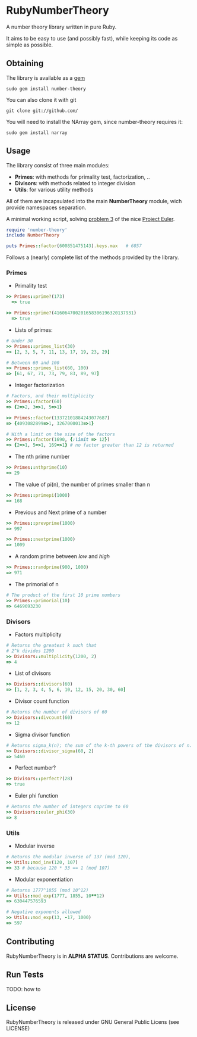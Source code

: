 RubyNumberTheory
================

A number theory library written in pure Ruby. 

It aims to be easy to use (and possibly fast), while keeping its code as simple as possible.

Obtaining
---------

The library is available as a [gem](https://rubygems.org/gems/number-theory)
```
sudo gem install number-theory
```

You can also clone it with git
```
git clone git://github.com/
```

You will need to install the NArray gem, since number-theory requires it:
```
sudo gem install narray
```

Usage
-----

The library consist of three main modules:

* **Primes**: with methods for primality test, factorization, ..
* **Divisors**: with methods related to integer division
* **Utils**: for various utility methods

All of them are incapsulated into the main **NumberTheory** module, wich provide namespaces separation.

A minimal working script, solving [problem 3](http://projecteuler.net/problem=3) of the nice [Project Euler](http://projecteuler.net/).

```ruby
require 'number-theory'
include NumberTheory

puts Primes::factor(600851475143).keys.max   # 6857 
```

Follows a (nearly) complete list of the methods provided by the library.

### Primes

* Primality test
```ruby
>> Primes::prime?(173)
  => true
```
```ruby
>> Primes::prime?(416064700201658306196320137931)
  => true
```

* Lists of primes:
```ruby
# Under 30
>> Primes::primes_list(30)
=> [2, 3, 5, 7, 11, 13, 17, 19, 23, 29]
```
```ruby
# Between 60 and 100
>> Primes::primes_list(60, 100)
=> [61, 67, 71, 73, 79, 83, 89, 97]
```

* Integer factorization
```ruby
# Factors, and their multiplicity
>> Primes::factor(60)
=> {2=>2, 3=>1, 5=>1} 
```
```ruby
>> Primes::factor(13372101884243077687)
=> {4093082899=>1, 3267000013=>1}
```
```ruby
# With a limit on the size of the factors
>> Primes::factor(1690, {:limit => 12})
=> {2=>1, 5=>1, 169=>1} # no factor greater than 12 is returned
```

* The nth prime number
```ruby
>> Primes::nthprime(10)
=> 29
```

* The value of pi(n), the number of primes smaller than n
```ruby
>> Primes::primepi(1000)
=> 168
```

* Previous and Next prime of a number
```ruby
>> Primes::prevprime(1000)
=> 997
```
```ruby
>> Primes::nextprime(1000)
=> 1009
```

* A random prime between *low* and *high*
```ruby
>> Primes::randprime(900, 1000)
=> 971
```

* The primorial of n
```ruby
# The product of the first 10 prime numbers
>> Primes::primorial(10)
=> 6469693230
```


### Divisors

* Factors multiplicity
```ruby
# Returns the greatest k such that
# 2^k divides 1200
>> Divisors::multiplicity(1200, 2)
=> 4
```

* List of divisors
```ruby
>> Divisors::divisors(60)
=> [1, 2, 3, 4, 5, 6, 10, 12, 15, 20, 30, 60]
```

* Divisor count function
```ruby
# Returns the number of divisors of 60
>> Divisors::divcount(60)
=> 12
```

* Sigma divisor function
```ruby
# Returns sigma_k(n); the sum of the k-th powers of the divisors of n.
>> Divisors::divisor_sigma(60, 2)
=> 5460
```

* Perfect number?
```ruby
>> Divisors::perfect?(28)
=> true
```

* Euler phi function
```ruby
# Returns the number of integers coprime to 60
>> Divisors::euler_phi(30)
=> 8
```

### Utils

* Modular inverse
```ruby
# Returns the modular inverse of 137 (mod 120),
>> Utils::mod_inv(120, 107)
=> 33 # because 120 * 33 == 1 (mod 107)
```

* Modular exponentiation
```ruby
# Returns 1777^1855 (mod 10^12)
>> Utils::mod_exp(1777, 1855, 10**12)
=> 630447576593
```
```ruby
# Negative exponents allowed
>> Utils::mod_exp(13, -17, 1000)
=> 597
```

Contributing
------------

RubyNumberTheory is in **ALPHA STATUS**. Contributions are welcome.


Run Tests
---------
TODO: how to


License
------------

RubyNumberTheory is released under GNU General Public Licens (see LICENSE)


